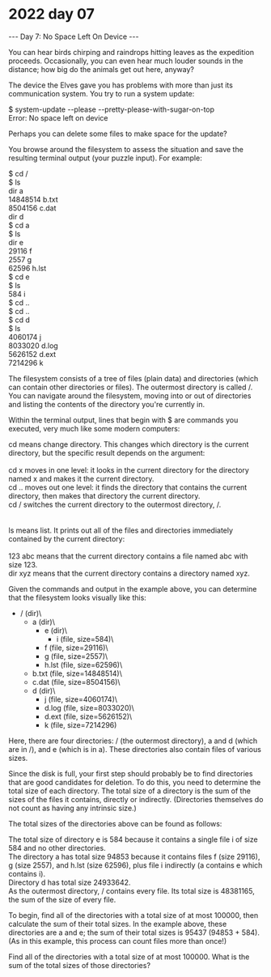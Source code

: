 # 2022 day 07

--- Day 7: No Space Left On Device ---

You can hear birds chirping and raindrops hitting leaves as the expedition proceeds. Occasionally, you can even hear much louder sounds in the distance; how big do the animals get out here, anyway?



The device the Elves gave you has problems with more than just its communication system. You try to run a system update:



$ system-update --please --pretty-please-with-sugar-on-top\
Error: No space left on device



Perhaps you can delete some files to make space for the update?



You browse around the filesystem to assess the situation and save the resulting terminal output (your puzzle input). For example:



$ cd /\
$ ls\
dir a\
14848514 b.txt\
8504156 c.dat\
dir d\
$ cd a\
$ ls\
dir e\
29116 f\
2557 g\
62596 h.lst\
$ cd e\
$ ls\
584 i\
$ cd ..\
$ cd ..\
$ cd d\
$ ls\
4060174 j\
8033020 d.log\
5626152 d.ext\
7214296 k



The filesystem consists of a tree of files (plain data) and directories (which can contain other directories or files). The outermost directory is called /. You can navigate around the filesystem, moving into or out of directories and listing the contents of the directory you're currently in.



Within the terminal output, lines that begin with $ are commands you executed, very much like some modern computers:



cd means change directory. This changes which directory is the current directory, but the specific result depends on the argument:\
  \
cd x moves in one level: it looks in the current directory for the directory named x and makes it the current directory.\
cd .. moves out one level: it finds the directory that contains the current directory, then makes that directory the current directory.\
cd / switches the current directory to the outermost directory, /.\
\
\
ls means list. It prints out all of the files and directories immediately contained by the current directory:\
  \
123 abc means that the current directory contains a file named abc with size 123.\
dir xyz means that the current directory contains a directory named xyz.



Given the commands and output in the example above, you can determine that the filesystem looks visually like this:



- / (dir)\
  - a (dir)\
    - e (dir)\
      - i (file, size=584)\
    - f (file, size=29116)\
    - g (file, size=2557)\
    - h.lst (file, size=62596)\
  - b.txt (file, size=14848514)\
  - c.dat (file, size=8504156)\
  - d (dir)\
    - j (file, size=4060174)\
    - d.log (file, size=8033020)\
    - d.ext (file, size=5626152)\
    - k (file, size=7214296)



Here, there are four directories: / (the outermost directory), a and d (which are in /), and e (which is in a). These directories also contain files of various sizes.



Since the disk is full, your first step should probably be to find directories that are good candidates for deletion. To do this, you need to determine the total size of each directory. The total size of a directory is the sum of the sizes of the files it contains, directly or indirectly. (Directories themselves do not count as having any intrinsic size.)



The total sizes of the directories above can be found as follows:



The total size of directory e is 584 because it contains a single file i of size 584 and no other directories.\
The directory a has total size 94853 because it contains files f (size 29116), g (size 2557), and h.lst (size 62596), plus file i indirectly (a contains e which contains i).\
Directory d has total size 24933642.\
As the outermost directory, / contains every file. Its total size is 48381165, the sum of the size of every file.



To begin, find all of the directories with a total size of at most 100000, then calculate the sum of their total sizes. In the example above, these directories are a and e; the sum of their total sizes is 95437 (94853 + 584). (As in this example, this process can count files more than once!)



Find all of the directories with a total size of at most 100000. What is the sum of the total sizes of those directories?



